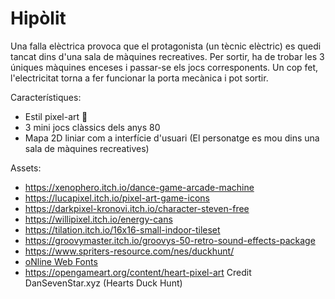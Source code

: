 # Hipòlit

Una falla elèctrica provoca que el protagonista (un tècnic elèctric) es quedi tancat dins d'una sala de màquines recreatives. Per sortir, ha de trobar les 3 úniques màquines enceses i passar-se els jocs corresponents. Un cop fet, l'electricitat torna a fer funcionar la porta mecànica i pot sortir.

Característiques:
 - Estil pixel-art 💪
 - 3 mini jocs clàssics dels anys 80
 - Mapa 2D liniar com a interfície d'usuari (El personatge es mou dins una sala de màquines recreatives)

Assets:
 - https://xenophero.itch.io/dance-game-arcade-machine
 - https://lucapixel.itch.io/pixel-art-game-icons
 - https://darkpixel-kronovi.itch.io/character-steven-free
 - https://willipixel.itch.io/energy-cans
 - https://tilation.itch.io/16x16-small-indoor-tileset
 - https://groovymaster.itch.io/groovys-50-retro-sound-effects-package
 - https://www.spriters-resource.com/nes/duckhunt/
 - <a href="http://www.onlinewebfonts.com">oNline Web Fonts</a>
 - https://opengameart.org/content/heart-pixel-art Credit DanSevenStar.xyz (Hearts Duck Hunt)
